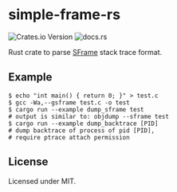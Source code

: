 # simple-frame-rs

![Crates.io Version](https://img.shields.io/crates/v/simple-frame-rs)
![docs.rs](https://img.shields.io/docsrs/simple-frame-rs)

Rust crate to parse [SFrame](https://sourceware.org/binutils/wiki/sframe) stack trace format.

## Example

```shell
$ echo "int main() { return 0; }" > test.c
$ gcc -Wa,--gsframe test.c -o test
$ cargo run --example dump_sframe test
# output is similar to: objdump --sframe test
$ cargo run --example dump_backtrace [PID]
# dump backtrace of process of pid [PID],
# require ptrace attach permission
```

## License

Licensed under MIT.
